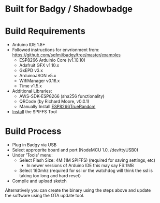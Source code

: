 # Built for Badgy / Shadowbadge

# Build Requirements
* Arduino IDE 1.8+
* Followed instructions for envrionment from: https://github.com/sqfmi/badgy/tree/master/examples
  * ESP8266 Arduinio Core (v1.10.10)
  * Adafruit GFX v1.10.x
  * GxEPD v3.x
  * ArduinoJSON v5.x
  * WifiManager v0.16.x
  * Time v1.5.x
* Additional Libraries:
  * AWS-SDK-ESP8266 (sha256 functionality)
  * QRCode (by Richard Moore, v0.0.1)
  * Manually Install [ESP8266TrueRandom](https://github.com/marvinroger/ESP8266TrueRandom)
* [Install](https://github.com/esp8266/arduino-esp8266fs-plugin) the SPIFFS Tool

# Build Process
* Plug in Badgy via USB
* Select approprite board and port (NodeMCU 1.0, /dev/ttyUSB0)
* Under 'Tools' menu: 
    * Select Flash Size: 4M (1M SPIFFS) (required for saving settings, etc)
       - In newer versions of Arduino IDE this may say FS:1MB
    * Select 160mhz (required for ssl or the watchdog will think the ssl is taking too long and hard reset)
* Compile and upload sketch

Alternatively you can create the binary using the steps above and update the software using the OTA update tool.
